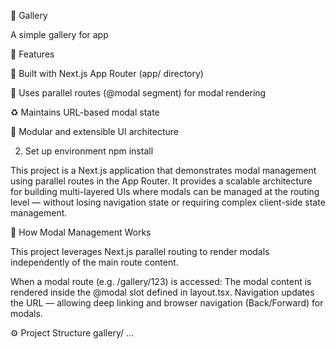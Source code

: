 🧩 Gallery

A simple gallery for app

🚀 Features

🧭 Built with Next.js App Router (app/ directory)

🔀 Uses parallel routes (@modal segment) for modal rendering

♻️ Maintains URL-based modal state

🧱 Modular and extensible UI architecture

2. Set up environment
   npm install

This project is a Next.js application that demonstrates modal management using parallel routes in the App Router. It provides a scalable architecture for building multi-layered UIs where modals can be managed at the routing level — without losing navigation state or requiring complex client-side state management.

🧩 How Modal Management Works

This project leverages Next.js parallel routing to render modals independently of the main route content.

When a modal route (e.g. /gallery/123) is accessed:
The modal content is rendered inside the @modal slot defined in layout.tsx.
Navigation updates the URL — allowing deep linking and browser navigation (Back/Forward) for modals.

⚙️ Project Structure
gallery/ ...
